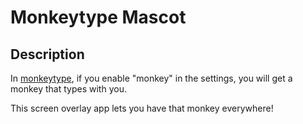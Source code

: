# Monkeytype Mascot
## Description
In [monkeytype](https://monkeytype.com), if you enable "monkey" in the settings, you will get a monkey that types with you.

This screen overlay app lets you have that monkey everywhere!

